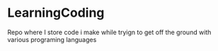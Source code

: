 # LearningCoding
Repo where I store code i make while tryign to get off the ground with various programing languages

